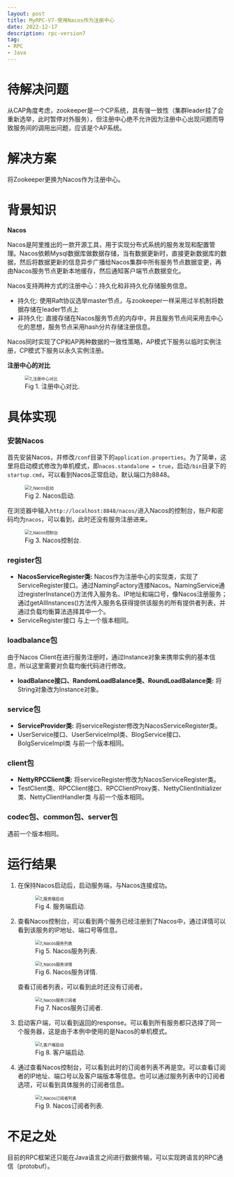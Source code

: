 ```yaml
---
layout: post
title: MyRPC-V7-使用Nacos作为注册中心
date: 2022-12-17
description: rpc-version7
tag:
- RPC
- Java
---
```


# 待解决问题

从CAP角度考虑，zookeeper是一个CP系统，具有强一致性（集群leader挂了会重新选举，此时暂停对外服务），但注册中心绝不允许因为注册中心出现问题而导致服务间的调用出问题，应该是个AP系统。

# 解决方案

将Zookeeper更换为Nacos作为注册中心。

# 背景知识

**Nacos**

Nacos是阿里推出的一款开源工具，用于实现分布式系统的服务发现和配置管理。Nacos依赖Mysql数据库做数据存储，当有数据更新时，直接更新数据库的数据，然后将数据更新的信息异步广播给Nacos集群中所有服务节点数据变更，再由Nacos服务节点更新本地缓存，然后通知客户端节点数据变化。

Nacos支持两种方式的注册中心：持久化和非持久化存储服务信息。
* 持久化: 使用Raft协议选举master节点，与zookeeper一样采用过半机制将数据存储在leader节点上
* 非持久化: 直接存储在Nacos服务节点的内存中，并且服务节点间采用去中心化的思想，服务节点采用hash分片存储注册信息。

Nacos同时实现了CP和AP两种数据的一致性策略，AP模式下服务以临时实例注册，CP模式下服务以永久实例注册。

**注册中心的对比**
<figure>
    <img src="https://s1.ax1x.com/2023/07/02/pCDMg9s.png" alt="7_注册中心对比" style="zoom: 67%;" >
    <figcaption>Fig 1. 注册中心对比.</figcaption>
</figure>

# 具体实现

### 安装Nacos

首先安装Nacos，并修改`/conf`目录下的`application.properties`。为了简单，这里将启动模式修改为单机模式，即`nacos.standalone = true`，启动`/bin`目录下的`startup.cmd`，可以看到Nacos正常启动，默认端口为8848。
    
<figure>
    <img src="https://s1.ax1x.com/2023/07/02/pCDMBB8.png" alt="7_Nacos启动" style="zoom: 67%;" >
    <figcaption>Fig 2. Nacos启动.</figcaption>
</figure>

在浏览器中输入`http://localhost:8848/nacos/`进入Nacos的控制台，账户和密码均为`nacos`，可以看到，此时还没有服务注册进来。

<figure>
    <img src="https://s1.ax1x.com/2023/07/02/pCDMyNQ.png" alt="7_Nacos控制台" style="zoom: 67%;" >
    <figcaption>Fig 3. Nacos控制台.</figcaption>
</figure>

### register包

* **NacosServiceRegister类:** Nacos作为注册中心的实现类，实现了ServiceRegister接口。通过NamingFactory连接Nacos。NamingService通过registerInstance()方法传入服务名、IP地址和端口号，像Nacos注册服务；通过getAllInstances()方法传入服务名获得提供该服务的所有提供者列表，并通过负载均衡算法选择其中一个。
* ServiceRegister接口 与上一个版本相同。

### loadbalance包

由于Nacos Client在进行服务注册时，通过Instance对象来携带实例的基本信息，所以这里需要对负载均衡代码进行修改。

* **loadBalance接口、RandomLoadBalance类、RoundLoadBalance类:** 将String对象改为Instance对象。

### service包

* **ServiceProvider类:** 将serviceRegister修改为NacosServiceRegister类。
* UserService接口、UserServiceImpl类、BlogService接口、BolgServiceImpl类  与前一个版本相同。

### client包

* **NettyRPCClient类:** 将serviceRegister修改为NacosServiceRegister类。
* TestClient类、RPCClient接口、RPCClientProxy类、NettyClientInitializer类、NettyClientHandler类 与前一个版本相同。

### codec包、common包、server包

遇前一个版本相同。

# 运行结果

1. 在保持Nacos启动后，启动服务端，与Nacos连接成功。
    <figure>
        <img src="https://s1.ax1x.com/2023/07/02/pCDM23n.png" alt="7_服务端启动" style="zoom: 67%;" >
        <figcaption>Fig 4. 服务端启动.</figcaption>
    </figure>

2. 查看Nacos控制台，可以看到两个服务已经注册到了Nacos中，通过详情可以看到该服务的IP地址、端口号等信息。
    <figure>
        <img src="https://s1.ax1x.com/2023/07/02/pCDM6hj.png" alt="7_Nacos服务列表" style="zoom: 67%;" >
        <figcaption>Fig 5. Nacos服务列表.</figcaption>
    </figure>

    <figure>
        <img src="https://s1.ax1x.com/2023/07/02/pCDMsAg.png" alt="7_Nacos服务详情" style="zoom: 67%;" >
        <figcaption>Fig 6. Nacos服务详情.</figcaption>
    </figure>

   查看订阅者列表，可以看到此时还没有订阅者。

    <figure>
        <img src="https://s1.ax1x.com/2023/06/26/pCUsJG8.png" alt="7_Nacos服务订阅者" style="zoom: 67%;" >
        <figcaption>Fig 7. Nacos服务订阅者.</figcaption>
    </figure>   

3. 启动客户端，可以看到返回的response。可以看到所有服务都只选择了同一个服务器，这是由于本例中使用的是Nacos的单机模式。
    <figure>
        <img src="https://s1.ax1x.com/2023/07/02/pCDMRcq.png" alt="7_客户端启动" style="zoom: 67%;" >
        <figcaption>Fig 8. 客户端启动.</figcaption>
    </figure>  

4. 通过查看Nacos控制台，可以看到此时的订阅者列表不再是空。可以查看订阅者的IP地址、端口号以及客户端版本等信息。也可以通过服务列表中的订阅者选项，可以看到具体服务的订阅者信息。
    <figure>
        <img src="https://s1.ax1x.com/2023/06/26/pCUsGPf.png" alt="7_Nacos订阅者列表" style="zoom: 67%;" >
        <figcaption>Fig 9. Nacos订阅者列表.</figcaption>
    </figure>  


# 不足之处

目前的RPC框架还只能在Java语言之间进行数据传输，可以实现跨语言的RPC通信（protobuf）。



